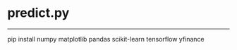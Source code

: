 # predict.py  
-------------  
pip install numpy matplotlib pandas scikit-learn tensorflow yfinance  
